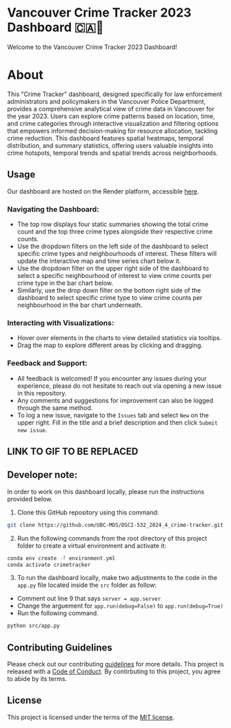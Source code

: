 # Vancouver Crime Tracker 2023 Dashboard 🇨🇦🍁

Welcome to the Vancouver Crime Tracker 2023 Dashboard!

# About
This "Crime Tracker" dashboard, designed specifically for law enforcement administrators and policymakers in the Vancouver Police Department, provides a comprehensive analytical view of crime data in Vancouver for the year 2023. Users can explore crime patterns based on location, time, and crime categories through interactive visualization and filtering options that empowers informed decision-making for resource allocation, tackling crime reduction. This dashboard features spatial heatmaps, temporal distribution, and summary statistics, offering users valuable insights into crime hotspots, temporal trends and spatial trends across neighborhoods.

## Usage

Our dashboard are hosted on the Render platform, accessible [here](https://dsci-532-2024-4-crime-tracker.onrender.com/).

### Navigating the Dashboard:

- The top row displays four static summaries showing the total crime count and the top three crime types alongside their respective crime counts.
- Use the dropdown filters on the left side of the dashboard to select specific crime types and neighbourhoods of interest. These filters will update the interactive map and time series chart below it.
- Use the dropdown filter on the upper right side of the dashboard to select a specific neighbourhood of interest to view crime counts per crime type in the bar chart below.
- Similarly, use the drop down filter on the bottom right side of the dashboard to select specific crime type to view crime counts per neighbourhood in the bar chart underneath.

### Interacting with Visualizations:

- Hover over elements in the charts to view detailed statistics via tooltips.
- Drag the map to explore different areas by clicking and dragging.

### Feedback and Support:

- All feedback is welcomed! If you encounter any issues during your experience, please do not hesitate to reach out via opening a new issue in this repository.
- Any comments and suggestions for improvement can also be logged through the same method.
- To log a new issue, navigate to the `Issues` tab and select `New` on the upper right. Fill in the title and a brief description and then click `Submit new issue`.

## LINK TO GIF **TO BE REPLACED**

## Developer note:

In order to work on this dashboard locally, please run the instructions provided below.

1. Clone this GitHub repository using this command:
```bash
git clone https://github.com/UBC-MDS/DSCI-532_2024_4_crime-tracker.git
```

2. Run the following commands from the root directory of this project folder to create a virtual environment and activate it:
```bash
conda env create -f environment.yml
conda activate crimetracker
```

3. To run the dashboard locally, make two adjustments to the code in the `app.py` file located inside the `src` folder as follow:
- Comment out line 9 that says `server = app.server`
- Change the arguement for `app.run(debug=False)` to `app.run(debug=True)`
- Run the following command.
```bash
python src/app.py
```

## Contributing Guidelines
Please check out our contributing [guidelines](https://github.com/UBC-MDS/DSCI-532_2024_4_crime-tracker/blob/main/CONTRIBUTING.md) for more details. This project is released with a [Code of Conduct](https://github.com/UBC-MDS/DSCI-532_2024_4_crime-tracker/blob/main/CODE_OF_CONDUCT.md). By contirbuting to this project, you agree to abide by its terms.

## License
This project is licensed under the terms of the [MIT license](https://github.com/UBC-MDS/DSCI-532_2024_4_crime-tracker/blob/main/LICENSE).


